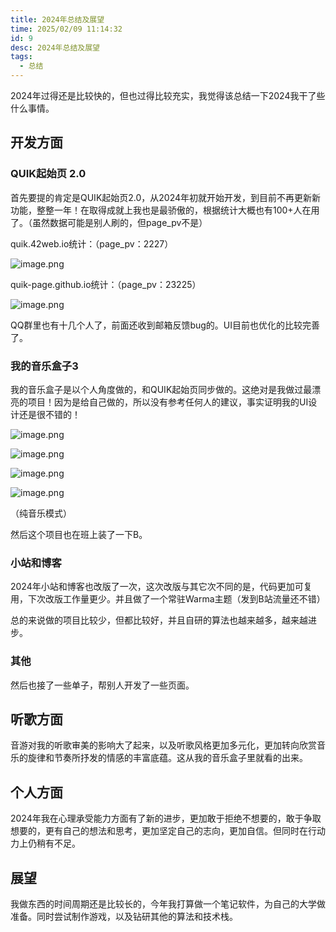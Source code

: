 ```yaml
---
title: 2024年总结及展望
time: 2025/02/09 11:14:32
id: 9
desc: 2024年总结及展望
tags:
  - 总结
---
```


2024年过得还是比较快的，但也过得比较充实，我觉得该总结一下2024我干了些什么事情。

## 开发方面

### QUIK起始页 2.0

首先要提的肯定是QUIK起始页2.0，从2024年初就开始开发，到目前不再更新新功能，整整一年！在取得成就上我也是最骄傲的，根据统计大概也有100+人在用了。（虽然数据可能是别人刷的，但page_pv不是）

quik.42web.io统计：（page_pv：2227）

![image.png](https://s2.loli.net/2025/02/09/yHdPY7tRDLgsM5b.png)

quik-page.github.io统计：（page_pv：23225）

![image.png](https://s2.loli.net/2025/02/09/c3HMWO12J6UzZyq.png)

QQ群里也有十几个人了，前面还收到邮箱反馈bug的。UI目前也优化的比较完善了。

### 我的音乐盒子3

我的音乐盒子是以个人角度做的，和QUIK起始页同步做的。这绝对是我做过最漂亮的项目！因为是给自己做的，所以没有参考任何人的建议，事实证明我的UI设计还是很不错的！

![image.png](https://s2.loli.net/2025/02/09/KSUDp4nqWCjfQ3P.png)

![image.png](https://s2.loli.net/2025/02/09/vtXYMLRWrbegdOU.png)

![image.png](https://s2.loli.net/2025/02/09/IxUsrLEMFXfhAKY.png)

![image.png](https://s2.loli.net/2025/02/09/cjahnAz8trOVRBo.png)

（纯音乐模式）

然后这个项目也在班上装了一下B。

### 小站和博客

2024年小站和博客也改版了一次，这次改版与其它次不同的是，代码更加可复用，下次改版工作量更少。并且做了一个常驻Warma主题（发到B站流量还不错）

总的来说做的项目比较少，但都比较好，并且自研的算法也越来越多，越来越进步。

### 其他

然后也接了一些单子，帮别人开发了一些页面。

## 听歌方面

音游对我的听歌审美的影响大了起来，以及听歌风格更加多元化，更加转向欣赏音乐的旋律和节奏所抒发的情感的丰富底蕴。这从我的音乐盒子里就看的出来。

## 个人方面

2024年我在心理承受能力方面有了新的进步，更加敢于拒绝不想要的，敢于争取想要的，更有自己的想法和思考，更加坚定自己的志向，更加自信。但同时在行动力上仍稍有不足。

## 展望

我做东西的时间周期还是比较长的，今年我打算做一个笔记软件，为自己的大学做准备。同时尝试制作游戏，以及钻研其他的算法和技术栈。